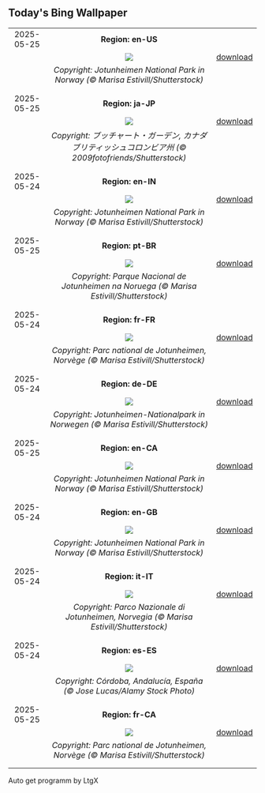 ## Today's Bing Wallpaper
|      |      |      |
| :----: | :----: | :----: |
|2025-05-25|**Region: en-US**||
||![](https://www.bing.com/th?id=OHR.JotunheimenPark_EN-US4200824377_UHD.jpg&pid=hp&w=1152&h=648&rs=1&c=4)| [download](https://www.bing.com/th?id=OHR.JotunheimenPark_EN-US4200824377_UHD.jpg)|
||*Copyright: Jotunheimen National Park in Norway (© Marisa Estivill/Shutterstock)*
||
|||
|2025-05-25|**Region: ja-JP**||
||![](https://www.bing.com/th?id=OHR.ButchartFlowers_JA-JP0238801462_UHD.jpg&pid=hp&w=1152&h=648&rs=1&c=4)| [download](https://www.bing.com/th?id=OHR.ButchartFlowers_JA-JP0238801462_UHD.jpg)|
||*Copyright: ブッチャート・ガーデン,  カナダ ブリティッシュコロンビア州 (© 2009fotofriends/Shutterstock)*
||
|||
|2025-05-24|**Region: en-IN**||
||![](https://www.bing.com/th?id=OHR.JotunheimenPark_EN-IN7530347754_UHD.jpg&pid=hp&w=1152&h=648&rs=1&c=4)| [download](https://www.bing.com/th?id=OHR.JotunheimenPark_EN-IN7530347754_UHD.jpg)|
||*Copyright: Jotunheimen National Park in Norway (© Marisa Estivill/Shutterstock)*
||
|||
|2025-05-25|**Region: pt-BR**||
||![](https://www.bing.com/th?id=OHR.JotunheimenPark_PT-BR4332808670_UHD.jpg&pid=hp&w=1152&h=648&rs=1&c=4)| [download](https://www.bing.com/th?id=OHR.JotunheimenPark_PT-BR4332808670_UHD.jpg)|
||*Copyright: Parque Nacional de Jotunheimen na Noruega (© Marisa Estivill/Shutterstock)*
||
|||
|2025-05-24|**Region: fr-FR**||
||![](https://www.bing.com/th?id=OHR.JotunheimenPark_FR-FR7711143719_UHD.jpg&pid=hp&w=1152&h=648&rs=1&c=4)| [download](https://www.bing.com/th?id=OHR.JotunheimenPark_FR-FR7711143719_UHD.jpg)|
||*Copyright: Parc national de Jotunheimen, Norvège (© Marisa Estivill/Shutterstock)*
||
|||
|2025-05-24|**Region: de-DE**||
||![](https://www.bing.com/th?id=OHR.JotunheimenPark_DE-DE8444693160_UHD.jpg&pid=hp&w=1152&h=648&rs=1&c=4)| [download](https://www.bing.com/th?id=OHR.JotunheimenPark_DE-DE8444693160_UHD.jpg)|
||*Copyright: Jotunheimen-Nationalpark in Norwegen (© Marisa Estivill/Shutterstock)*
||
|||
|2025-05-25|**Region: en-CA**||
||![](https://www.bing.com/th?id=OHR.JotunheimenPark_EN-CA6567383314_UHD.jpg&pid=hp&w=1152&h=648&rs=1&c=4)| [download](https://www.bing.com/th?id=OHR.JotunheimenPark_EN-CA6567383314_UHD.jpg)|
||*Copyright: Jotunheimen National Park in Norway (© Marisa Estivill/Shutterstock)*
||
|||
|2025-05-24|**Region: en-GB**||
||![](https://www.bing.com/th?id=OHR.JotunheimenPark_EN-GB2812229668_UHD.jpg&pid=hp&w=1152&h=648&rs=1&c=4)| [download](https://www.bing.com/th?id=OHR.JotunheimenPark_EN-GB2812229668_UHD.jpg)|
||*Copyright: Jotunheimen National Park in Norway (© Marisa Estivill/Shutterstock)*
||
|||
|2025-05-24|**Region: it-IT**||
||![](https://www.bing.com/th?id=OHR.JotunheimenPark_IT-IT9090188682_UHD.jpg&pid=hp&w=1152&h=648&rs=1&c=4)| [download](https://www.bing.com/th?id=OHR.JotunheimenPark_IT-IT9090188682_UHD.jpg)|
||*Copyright: Parco Nazionale di Jotunheimen, Norvegia (© Marisa Estivill/Shutterstock)*
||
|||
|2025-05-24|**Region: es-ES**||
||![](https://www.bing.com/th?id=OHR.CordobaFairMay_ES-ES7420260422_UHD.jpg&pid=hp&w=1152&h=648&rs=1&c=4)| [download](https://www.bing.com/th?id=OHR.CordobaFairMay_ES-ES7420260422_UHD.jpg)|
||*Copyright: Córdoba, Andalucía, España (© Jose Lucas/Alamy Stock Photo)*
||
|||
|2025-05-25|**Region: fr-CA**||
||![](https://www.bing.com/th?id=OHR.JotunheimenPark_FR-CA0876606213_UHD.jpg&pid=hp&w=1152&h=648&rs=1&c=4)| [download](https://www.bing.com/th?id=OHR.JotunheimenPark_FR-CA0876606213_UHD.jpg)|
||*Copyright: Parc national de Jotunheimen, Norvège (© Marisa Estivill/Shutterstock)*
||
|||

Auto get programm by LtgX
